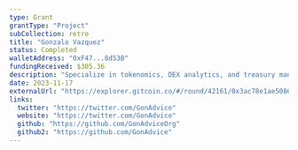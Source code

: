 ```yaml
---
type: Grant
grantType: "Project"
subCollection: retro
title: "Gonzalo Vazquez"
status: Completed
walletAddress: "0xF47...8d53B"
fundingReceived: $305.36
description: "Specialize in tokenomics, DEX analytics, and treasury management. Advocate for decentralized liquidity and sustainability in Arbitrum."
date: 2023-11-17
externalUrl: "https://explorer.gitcoin.co/#/round/42161/0x3ac78e1ae5086904d53b41c747188216789f59a7/0x3ac78e1ae5086904d53b41c747188216789f59a7-37"
links:
  twitter: "https://twitter.com/GonAdvice"
  website: "https://twitter.com/GonAdvice"
  github: "https://github.com/GonAdviceOrg"
  github2: "https://github.com/GonAdvice"
---
```

